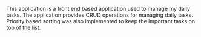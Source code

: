  This application is a front end based application used to manage my daily tasks. 
 The application provides CRUD operations for managing daily tasks. 
 Priority based sorting was also implemented to keep the important tasks on top of the list.
